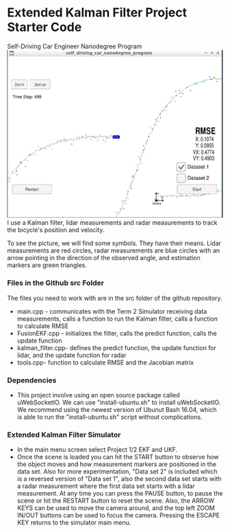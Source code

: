 # Extended Kalman Filter Project Starter Code
Self-Driving Car Engineer Nanodegree Program
![result](result.png)
I use a Kalman filter, lidar measurements and radar measurements to track the bicycle's position and velocity.

To see the picture, we will find some symbols. They have their means.
Lidar measurements are red circles, radar measurements are blue circles with an arrow pointing in the direction of the observed angle, and estimation markers are green triangles.

### Files in the Github src Folder
The files you need to work with are in the src folder of the github repository.
* main.cpp - communicates with the Term 2 Simulator receiving data measurements, calls a function to run the Kalman filter, calls a function to calculate RMSE
* FusionEKF.cpp - initializes the filter, calls the predict function, calls the update function
* kalman_filter.cpp- defines the predict function, the update function for lidar, and the update function for radar
* tools.cpp- function to calculate RMSE and the Jacobian matrix
### Dependencies
* This project involve using an open source package called uWebSocketIO. We can use "install-ubuntu.sh" to install uWebSocketIO.  We recommend using the newest version of Ubunut Bash 16.04, which is able to run the "install-ubuntu.sh" script without complications.

### Extended Kalman Filter Simulator
* In the main menu screen select Project 1/2 EKF and UKF.
* Once the scene is loaded you can hit the START button to observe how the object moves and how measurement markers are positioned in the data set. Also for more experimentation, "Data set 2" is included which is a reversed version of "Data set 1", also the second data set starts with a radar measurement where the first data set starts with a lidar measurement. At any time you can press the PAUSE button, to pause the scene or hit the RESTART button to reset the scene. Also, the ARROW KEYS can be used to move the camera around, and the top left ZOOM IN/OUT buttons can be used to focus the camera. Pressing the ESCAPE KEY returns to the simulator main menu.